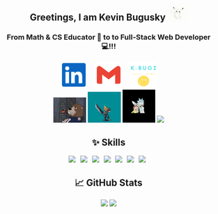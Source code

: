 <h2 align="center">
Greetings, I am Kevin Bugusky
 <img src="https://raw.githubusercontent.com/K-Bugz/K-Bugz/main/assets/PickaHello.gif" width="9%">
</h2>
<h3 align="center">
From Math & CS Educator 🏫 to to Full-Stack Web Developer 💻!!!
</br>
</br>
<a href="https://www.linkedin.com/in/kevinbugusky333454/" target="blank"><img style="width:60px;" src="./assets/linkedinblue.png" /></a>&ensp;&ensp;
<a href="mailto:kbugusky@gmail.com" target="blank"><img style="width:60px;" src="./assets/gmailred.png" /></a>&ensp;&ensp;
<a href="https://k-bugz.github.io/ReactPortfolio/" target="blank"><img style="width:60px;" src="./assets/K-Bugz.png" /></a>
</br>
<img src="https://raw.githubusercontent.com/K-Bugz/K-Bugz/main/assets/BearsMeh.gif" width="15%">
<img src="https://raw.githubusercontent.com/K-Bugz/K-Bugz/main/assets/cloudff7.gif" width="15%">
<img src="https://raw.githubusercontent.com/K-Bugz/K-Bugz/main/assets/R&M.gif" width="15%">
<img src="https://raw.githubusercontent.com/K-Bugz/K-Bugz/main/assets/<gif name here>" width="15%">
</h3> 

<h2 align="center">
✨ Skills
</h2>
<p align="center">
<a href="https://id.heroku.com/login"><img src="https://img.shields.io/badge/heroku-434292?style=flat-square&labelColor=434292&logo=Heroku&logoColor=#430098" /></a>&ensp;
<a href="https://nodejs.org/en/"><img src="https://img.shields.io/badge/node.js-233056?style=flat-square&labelColor=233056&logo=node.js&logoColor=#339933" /></a>&ensp;
<a href="https://www.npmjs.com/"><img src="https://img.shields.io/badge/npm-CB3837?style=flat-square&labelColor=white&logo=npm&logoColor=CB3837" /></a>&ensp;
<a href="https://expressjs.com/"><img src="https://img.shields.io/badge/express-white?style=flat-square&labelColor=black&logo=express&logoColor=#000000" /></a>&ensp;
<a href="https://sequelize.org/"><img src="https://img.shields.io/badge/sequelize-white?style=flat-square&logo=sequelize&logoColor=52B0E7" /></a>&ensp;
<a href="https://www.mysql.com/"><img src="https://img.shields.io/badge/mysql-orange?style=flat-square&labelColor=white&logo=mysql&logoColor=#4479A1" /></a>&ensp;
<a href="https://insomnia.rest/"><img src="https://img.shields.io/badge/insomnia-black?style=flat-square&logo=insomnia&logoColor=4000BF" /></a>&ensp;
</p>

<h2 align="center">
📈 GitHub Stats 
</h2>
<p align="center">
<img src="https://github-readme-stats.vercel.app/api/top-langs/?username=K-Bugz&layout=compact&theme=nightowl">
<img src="https://github-readme-stats.vercel.app/api?username=K-Bugz&theme=nightowl&show_icons=true&hide=stars&count_private=true">
</p>



<!--
https://raw.githubusercontent.com/<User>/<Repository>/<branch>/<path/to/gif>

**K-Bugz/K-Bugz** is a ✨ _special_ ✨ repository because its `README.md` (this file) appears on your GitHub profile.
